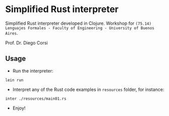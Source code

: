 # Simplified Rust interpreter

Simplified Rust interpreter developed in Clojure. Workshop for `(75.14) Lenguajes Formales - Faculty of Engineering - University of Buenos Aires`.

Prof. Dr. Diego Corsi

## Usage

- Run the interpreter:

`lein run`

- Interpret any of the Rust code examples in `resources` folder, for instance:

`inter ./resources/main01.rs`

- Enjoy!
